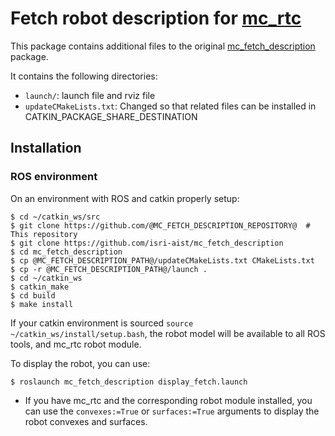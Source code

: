# Fetch robot description for [mc_rtc](https://jrl-umi3218.github.io/mc_rtc/)
This package contains additional files to the original [mc_fetch_description](https://github.com/isri-aist/mc_fetch_description) package.

It contains the following directories:
 - `launch/`: launch file and rviz file
 - `updateCMakeLists.txt`: Changed so that related files can be installed in CATKIN_PACKAGE_SHARE_DESTINATION

## Installation

### ROS environment
On an environment with ROS and catkin properly setup:

```
$ cd ~/catkin_ws/src
$ git clone https://github.com/@MC_FETCH_DESCRIPTION_REPOSITORY@  # This repository
$ git clone https://github.com/isri-aist/mc_fetch_description
$ cd mc_fetch_description
$ cp @MC_FETCH_DESCRIPTION_PATH@/updateCMakeLists.txt CMakeLists.txt
$ cp -r @MC_FETCH_DESCRIPTION_PATH@/launch . 
$ cd ~/catkin_ws
$ catkin_make
$ cd build
$ make install
```

If your catkin environment is sourced `source ~/catkin_ws/install/setup.bash`, the robot model will be available to all ROS tools, and mc_rtc robot module.

To display the robot, you can use:

```
$ roslaunch mc_fetch_description display_fetch.launch
```

 - If you have mc_rtc and the corresponding robot module installed, you can use the `convexes:=True` or `surfaces:=True` arguments to display the robot convexes and surfaces.
